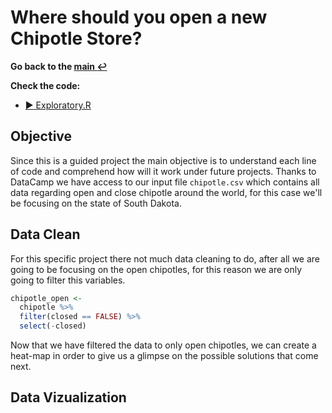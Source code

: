 # Where should you open a new Chipotle Store?

**Go back to the [main :leftwards_arrow_with_hook: ](https://github.com/ricardohuapaya/Portafolio/blob/main/README.md)** 

**Check the code:**

- [:arrow_forward: Exploratory.R ](https://github.com/ricardohuapaya/Portafolio/blob/main/Projects/chipotl_locations/exploratory_analysis.R)

## Objective
Since this is a guided project the main objective is to understand each line of code and comprehend how will it work under future projects. Thanks to DataCamp we have access to our input file `chipotle.csv` which contains all data regarding open and close chipotle around the world, for this case we'll be focusing on the state of South Dakota.

## Data Clean
For this specific project there not much data cleaning to do, after all we are going to be focusing on the open chipotles, for this reason we are only going to filter this variables.

```R
chipotle_open <-
  chipotle %>% 
  filter(closed == FALSE) %>% 
  select(-closed)
```

Now that we have filtered the data to only open chipotles, we can create a heat-map in order to give us a glimpse on the possible solutions that come next. 

## Data Vizualization
